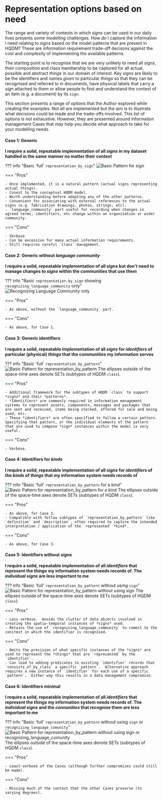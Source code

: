 # Representation options based on need

The range and variety of contexts in which *signs* can be used in our daily lives presents some modelling challenges.  How do I capture the information I need relating to *signs* based on the model patterns that are present in HQDM?  These are information requirement trade-off decisons against the cost and complexity of implementing the available patterns.

The starting point is to recognise that we are very unlikely to need all *signs*, their composition and class membership to be captured for all actual, possible and abstract *things* in our domain of interest.  Key *signs* are likely to be the identifiers and names *given* to particular *things* so that they can be recognised and referred to in documents, have physical labels that carry a *sign* attached to them or allow people to find and understand the context of an item (e.g. a document) by its `sign`.

This section presents a range of options that the Author explored while creating the examples.  Not all are implemented but the aim is to illustrate what decisions could be made and the trade-offs involved.  This list of options is not exhaustive. However, they are presented around information management Cases that may help you decide what approach to take for your modelling needs.

#### Case 1: Generic
**I require a solid, repeatable implementation of all *signs* in my dataset handled in the same manner no matter their context**

??? info "Basic 'full' `representation_by_sign`"
    ![Basic Pattern for `sign`](../extras/source-images/signInitial.svg)

=== "Pros"

    - Once implemented, it is a natural pattern (actual signs representing actual things).
    - Cosest to the conceptual HQDM model.
    - Worth understanding before adopting any of the other patterns.
    - Convenient for associating with external references to the actual signs (e.g. fabrication drawings, photos, strings, etc).
    - `language_community` part useful for recording when changes in agreed terms, identifiers, etc change within an organisation or wider community.

=== "Cons"

    - Verbose
    - Can be excessive for many actual information requirements.
    - Still requires careful `class` management.

#### Case 2: Generic without *language community*
**I require a solid, repeatable implementation of all *signs* but don't need to manage changes to *signs* within the communities that use them**

??? info "Basic `representation_by_sign` showing `recognizing_language_community` only"
    ![Recognizing Language Community only](../extras/source-images/signInitialRLConly.svg)

=== "Pros"

    - As above, without the `language_community` part.

=== "Cons"

    - As above, for Case 1.

#### Case 3: Generic identifiers
**I require a solid, repeatable implementation of all *signs* for *identifiers* of particular (physical) *things* that the communities my information serves**

??? info "Basic 'full' `representation_by_pattern`"
    ![Basic Pattern for `representation_by_pattern`](../extras/source-images/identificationByPattern2.svg)
    The ellipses outside of the space-time axes denote SETs (subtypes of HQDM `class`).

=== "Pros"

    - Additional framework for the subtypes of HQDM `class` to support *signs* and their *patterns*.
    - *Identifiers* are commonly required in information management systems to represent assets, components, messages and packages that are sent and received, items being stocked, offered for sale and being used, etc.
    - These *identifiers* are often specified to follow a certain pattern.  Specifying that pattern, or the individual elements of the pattern that are used to compose *sign* instances within the model is very useful.

=== "Cons"

    - Verbose.

#### Case 4: Identifiers for *kinds*
**I require a solid, repeatable implementation of all *signs* for *identifiers* of the *kinds* of *things* that my information system needs records of**

??? info "Basic 'full' `representation_by_pattern` for a *kind*"
    ![Basic Pattern for `representation_by_pattern` for a *kind*](../extras/source-images/identificationByPattern1.svg)
    The ellipses outside of the space-time axes denote SETs (subtypes of HQDM `class`).

=== "Pros"

    - As above, for Case 3.
    - Compatible with fellow subtypes of `representation_by_pattern` like `definition` and `description`, often required to capture the intended interpretation / application of the `represented` *kind*.

=== "Cons"

    - As above, for Case 3.

#### Case 5: Identifiers without *signs*
**I require a solid, repeatable implementation of all *identifiers* that represent the *things* my information system needs records of.  The *individual signs* are less important to me**

??? info "Basic 'full' `representation_by_pattern` without using `sign`"
    ![Basic Pattern for `representation_by_pattern` without using `sign`](../extras/source-images/identificationByPattern4.svg)
    The ellipses outside of the space-time axes denote SETs (subtypes of HQDM `class`).

=== "Pros"

    - Less verbose.  Avoids the clutter of data objects involved in creating the spatio-temporal instances of *signs* used.
    - Retains the use of `recognising_language_community` to commit to the conitext in which the identifier is recognised.


=== "Cons"

    - Omits the precision of what specific instances of the *signs* are used to represent the *things* that are `represented` by the `identifier`.
    - Can lead to adding predicates to existing `identifier` records that `consists_of_by_class` a specific `pattern`.  Alternative approach requires a new instance of `identifier` for each use of a specific `pattern`.  Either way this results in a data management compromise.

#### Case 6: Identifiers minimal
**I require a solid, repeatable implementation of all *identifiers* that represent the *things* my information system needs records of.  The *individual signs* and the *connunities* that recognise them are less important to me**

??? info "Basic 'full' `representation_by_pattern` without using `sign` or `recognizing_language_comunity`"
    ![Basic Pattern for `representation_by_pattern` without using `sign` or `recognizing_language_comunity`](../extras/source-images/identificationByPattern5.svg)
    The ellipses outside of the space-time axes denote SETs (subtypes of HQDM `class`).

=== "Pros"

    - Least-verbose of the Cases (although further compromises could still be made).

=== "Cons"

    - Missing much of the context that the other Cases preserve (to varying degrees).